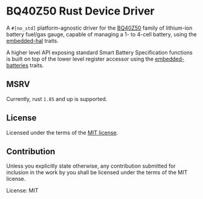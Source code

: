 # BQ40Z50 Rust Device Driver

A `#[no_std]` platform-agnostic driver for the [BQ40Z50](https://www.ti.com/lit/ug/sluua43a/sluua43a.pdf) family of lithium-ion battery fuel/gas gauge, capable of managing a 1- to 4-cell battery, using the [embedded-hal](https://docs.rs/embedded-hal) traits.

A higher level API exposing standard Smart Battery Specification functions is built on top of the lower level register accessor using the [embedded-batteries](https://github.com/OpenDevicePartnership/embedded-batteries) traits.


## MSRV

Currently, rust `1.85` and up is supported.

## License

Licensed under the terms of the [MIT license](http://opensource.org/licenses/MIT).

## Contribution

Unless you explicitly state otherwise, any contribution submitted for
inclusion in the work by you shall be licensed under the terms of the
MIT license.

License: MIT
